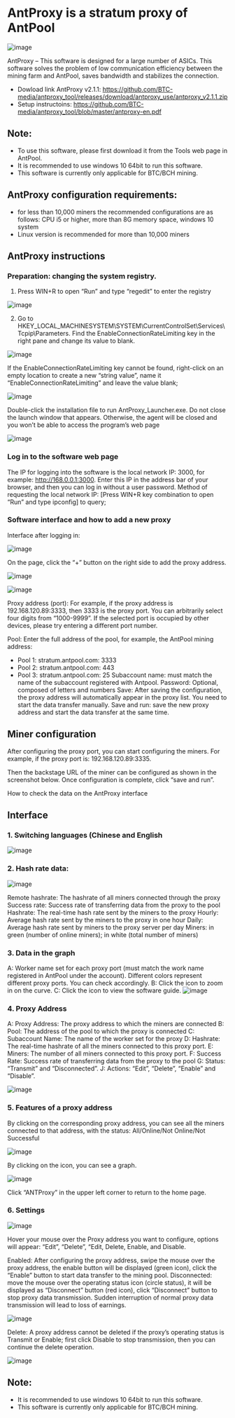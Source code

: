 # AntProxy is a stratum proxy of AntPool

![image](https://github.com/BTC-media/antproxy_tool/assets/71077949/4e865b3c-e61b-4757-8d0a-d5d91563d13d)

AntProxy – This software is designed for a large number of ASICs. This software solves the problem of low communication efficiency between the mining farm and AntPool, saves bandwidth and stabilizes the connection.

- Dowload link AntProxy v2.1.1: https://github.com/BTC-media/antproxy_tool/releases/download/antproxy_use/antproxy_v2.1.1.zip
- Setup instructoins: https://github.com/BTC-media/antproxy_tool/blob/master/antproxy-en.pdf

## Note:
+ To use this software, please first download it from the Tools web page in AntPool.
+ It is recommended to use windows 10 64bit to run this software.
+ This software is currently only applicable for BTC/BCH mining.

## AntProxy configuration requirements:
+ for less than 10,000 miners the recommended configurations are as follows: CPU i5 or higher, more than 8G memory space, windows 10 system
+ Linux version is recommended for more than 10,000 miners

## AntProxy instructions

### Preparation: changing the system registry.
1. Press WIN+R to open “Run” and type “regedit” to enter the registry

![image](https://github.com/BTC-media/antproxy_tool/assets/71077949/68848384-1327-4a23-ba98-f6285c6a0b36)

2. Go to HKEY_LOCAL_MACHINESYSTEM\SYSTEM\CurrentControlSet\Services\Tcpip\Parameters. Find the EnableConnectionRateLimiting key in the right pane and change its value to blank.

![image](https://github.com/BTC-media/antproxy_tool/assets/71077949/2e41f839-0247-4973-a0c4-838676803d65)

If the EnableConnectionRateLimiting key cannot be found, right-click on an empty location to create a new “string value”, name it “EnableConnectionRateLimiting” and leave the value blank;

![image](https://github.com/BTC-media/antproxy_tool/assets/71077949/d92ba639-128a-4e00-b2db-28bde18354ae)

Double-click the installation file to run AntProxy_Launcher.exe. Do not close the launch window that appears. Otherwise, the agent will be closed and you won’t be able to access the program’s web page

![image](https://github.com/BTC-media/antproxy_tool/assets/71077949/f0af765c-f39d-4adf-b8cc-4d38d47e9941)

### Log in to the software web page
The IP for logging into the software is the local network IP: 3000, for example: http://168.0.0.1:3000. Enter this IP in the address bar of your browser, and then you can log in without a user password. Method of requesting the local network IP: [Press WIN+R key combination to open “Run” and type ipconfig] to query;

### Software interface and how to add a new proxy
Interface after logging in:

![image](https://github.com/BTC-media/antproxy_tool/assets/71077949/bb396ad4-7304-4f6a-ac90-9e592400ebbd)

On the page, click the “+” button on the right side to add the proxy address.

![image](https://github.com/BTC-media/antproxy_tool/assets/71077949/74d6f9ea-5536-45f7-bcb5-3965726f304f)

![image](https://github.com/BTC-media/antproxy_tool/assets/71077949/6aba73e7-aaa1-4bb4-88ca-414c781b368a)

Proxy address (port): For example, if the proxy address is 192.168.120.89:3333, then 3333 is the proxy port. You can arbitrarily select four digits from “1000-9999”. If the selected port is occupied by other devices, please try entering a different port number.

Pool: Enter the full address of the pool, for example, the AntPool mining address:
  + Pool 1: stratum.antpool.com: 3333
  + Pool 2: stratum.antpool.com: 443
  + Pool 3: stratum.antpool.com: 25
Subaccount name: must match the name of the subaccount registered with Antpool.
Password: Optional, composed of letters and numbers
Save: After saving the configuration, the proxy address will automatically appear in the proxy list. You need to start the data transfer manually.
Save and run: save the new proxy address and start the data transfer at the same time.

## Miner configuration
After configuring the proxy port, you can start configuring the miners. For example, if the proxy port is: 192.168.120.89:3335.

Then the backstage URL of the miner can be configured as shown in the screenshot below. Once configuration is complete, click “save and run”.

How to check the data on the AntProxy interface

## Interface

### 1. Switching languages (Chinese and English

![image](https://github.com/BTC-media/antproxy_tool/assets/71077949/fb43593a-7b4b-4cb7-85ed-8f75b96fd2ae)

### 2. Hash rate data:

![image](https://github.com/BTC-media/antproxy_tool/assets/71077949/2476f030-4c72-4435-814f-3bed1a629dbc)

Remote hashrate: The hashrate of all miners connected through the proxy Success rate: Success rate of transferring data from the proxy to the pool Hashrate: The real-time hash rate sent by the miners to the proxy Hourly: Average hash rate sent by the miners to the proxy in one hour Daily: Average hash rate sent by miners to the proxy server per day Miners: in green (number of online miners); in white (total number of miners)

### 3. Data in the graph

A: Worker name set for each proxy port (must match the work name registered in AntPool under the account). Different colors represent different proxy ports. You can check accordingly. 
B: Click the icon to zoom in on the curve. 
C: Click the icon to view the software guide.
![image](https://github.com/BTC-media/antproxy_tool/assets/71077949/93171f46-7877-4050-b4ca-76fcdb17d20a)

### 4. Proxy Address 
A: Proxy Address: The proxy address to which the miners are connected 
B: Pool: The address of the pool to which the proxy is connected C: Subaccount Name: The name of the worker set for the proxy 
D: Hashrate: The real-time hashrate of all the miners connected to this proxy port. 
E: Miners: The number of all miners connected to this proxy port. 
F: Success Rate: Success rate of transferring data from the proxy to the pool 
G: Status: “Transmit” and “Disconnected”. 
J: Actions: “Edit”, “Delete”, “Enable” and “Disable”.

![image](https://github.com/BTC-media/antproxy_tool/assets/71077949/00ce4051-35fb-430c-bf0c-c2ab14deec1b)

### 5. Features of a proxy address

By clicking on the corresponding proxy address, you can see all the miners connected to that address, with the status: All/Online/Not Online/Not Successful

![image](https://github.com/BTC-media/antproxy_tool/assets/71077949/f6e8897d-f468-46ec-90cf-4be37a36df12)

By clicking on the icon, you can see a graph.

![image](https://github.com/BTC-media/antproxy_tool/assets/71077949/7409f71f-5ae5-4ce3-8b8e-2253782138d3)

Click “ANTProxy” in the upper left corner to return to the home page.

### 6. Settings

![image](https://github.com/BTC-media/antproxy_tool/assets/71077949/5e195a75-e594-4f73-8461-5c63ad5290a2)

Hover your mouse over the Proxy address you want to configure, options will appear: “Edit”, “Delete”, “Edit, Delete, Enable, and Disable.

Enabled: After configuring the proxy address, swipe the mouse over the proxy address, the enable button will be displayed (green icon), click the “Enable” button to start data transfer to the mining pool.
Disconnected: move the mouse over the operating status icon (circle status), it will be displayed as “Disconnect” button (red icon), click “Disconnect” button to stop proxy data transmission.
Sudden interruption of normal proxy data transmission will lead to loss of earnings.

![image](https://github.com/BTC-media/antproxy_tool/assets/71077949/edc0f2d3-a216-4fcd-bee2-27e99d30860a)

Delete: A proxy address cannot be deleted if the proxy’s operating status is Transmit or Enable; first click Disable to stop transmission, then you can continue the delete operation.

![image](https://github.com/BTC-media/antproxy_tool/assets/71077949/124573fb-ee54-4c79-b725-fa96e4e4cd93)

Note:
-------
+ It is recommended to use windows 10 64bit to run this software.
+ This software is currently only applicable for BTC/BCH mining.
